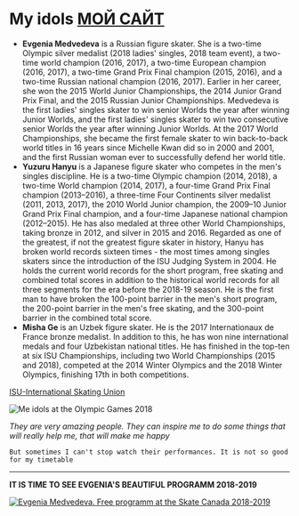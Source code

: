 # My idols [МОЙ САЙТ](http://sthfromphililogiestudent.tilda.ws)
* **Evgenia Medvedeva** is a Russian figure skater. She is a two-time Olympic silver medalist (2018 ladies' singles, 2018 team event), a two-time world champion (2016, 2017), a two-time European champion (2016, 2017), a two-time Grand Prix Final champion (2015, 2016), and a two-time Russian national champion (2016, 2017). Earlier in her career, she won the 2015 World Junior Championships, the 2014 Junior Grand Prix Final, and the 2015 Russian Junior Championships.
Medvedeva is the first ladies' singles skater to win senior Worlds the year after winning Junior Worlds, and the first ladies' singles skater to win two consecutive senior Worlds the year after winning Junior Worlds. At the 2017 World Championships, she became the first female skater to win back-to-back world titles in 16 years since Michelle Kwan did so in 2000 and 2001, and the first Russian woman ever to successfully defend her world title.
* **Yuzuru Hanyu** is a Japanese figure skater who competes in the men's singles discipline. He is a two-time Olympic champion (2014, 2018), a two-time World champion (2014, 2017), a four-time Grand Prix Final champion (2013–2016), a three-time Four Continents silver medalist (2011, 2013, 2017), the 2010 World Junior champion, the 2009–10 Junior Grand Prix Final champion, and a four-time Japanese national champion (2012–2015). He has also medaled at three other World Championships, taking bronze in 2012, and silver in 2015 and 2016.
Regarded as one of the greatest, if not the greatest figure skater in history, Hanyu has broken world records sixteen times - the most times among singles skaters since the introduction of the ISU Judging System in 2004. He holds the current world records for the short program, free skating and combined total scores in addition to the historical world records for all three segments for the era before the 2018-19 season. He is the first man to have broken the 100-point barrier in the men's short program, the 200-point barrier in the men's free skating, and the 300-point barrier in the combined total score.
* **Misha Ge** is an Uzbek figure skater. He is the 2017 Internationaux de France bronze medalist. In addition to this, he has won nine international medals and four Uzbekistan national titles. He has finished in the top-ten at six ISU Championships, including two World Championships (2015 and 2018), competed at the 2014 Winter Olympics and the 2018 Winter Olympics, finishing 17th in both competitions. 

[ISU-International Skating Union](https://en.wikipedia.org/wiki/International_Skating_Union)

![Me idols at the Olympic Games 2018](https://d.radikal.ru/d13/1803/71/74e56484b56a.jpg)

*They are very amazing people. They can inspire me to do some things that will really help me, that will make me happy* 

`But sometimes I can't stop watch their performances. It is not so good for my timetable`

***

**IT IS TIME TO SEE EVGENIA'S BEAUTIFUL PROGRAMM 2018-2019**

[![Evgenia Medvedeva. Free programm at the Skate Canada 2018-2019](https://img.youtube.com/vi/eQRZ48aE-AQ/hqdefault.jpg)](https://www.youtube.com/watch?v=eQRZ48aE-AQ&t=311s)




